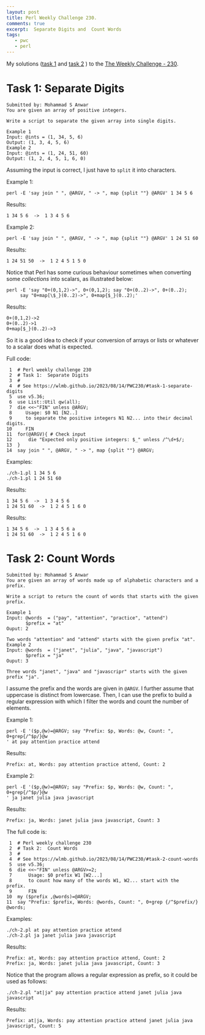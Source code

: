 ```yaml
---
layout: post
title: Perl Weekly Challenge 230.
comments: true
excerpt:  Separate Digits and  Count Words
tags:
   - pwc
   - perl
---
```


My solutions
([task 1](https://github.com/wlmb/perlweeklychallenge-club/blob/master/challenge-230/wlmb/perl/ch-1.pl)
and
[task 2](https://github.com/wlmb/perlweeklychallenge-club/blob/master/challenge-230/wlmb/perl/ch-2.pl)
)
to the  [The Weekly Challenge - 230](https://theweeklychallenge.org/blog/perl-weekly-challenge-230).


# Task 1: Separate Digits

    Submitted by: Mohammad S Anwar
    You are given an array of positive integers.

    Write a script to separate the given array into single digits.

    Example 1
    Input: @ints = (1, 34, 5, 6)
    Output: (1, 3, 4, 5, 6)
    Example 2
    Input: @ints = (1, 24, 51, 60)
    Output: (1, 2, 4, 5, 1, 6, 0)

Assuming the input is correct, I just have to `split` it into
characters.

Example 1:

    perl -E 'say join " ", @ARGV, " -> ", map {split ""} @ARGV' 1 34 5 6

Results:

    1 34 5 6  ->  1 3 4 5 6

Example 2:

    perl -E 'say join " ", @ARGV, " -> ", map {split ""} @ARGV' 1 24 51 60

Results:

    1 24 51 50  ->  1 2 4 5 1 5 0

Notice that Perl has some curious behaviour sometimes when converting
some *collections* into scalars, as illustrated below:

    perl -E 'say "0+(0,1,2)->", 0+(0,1,2); say "0+(0..2)->", 0+(0..2);
         say "0+map[\$_}(0..2)->", 0+map{$_}(0..2);'

Results:

    0+(0,1,2)->2
    0+(0..2)->1
    0+map[$_}(0..2)->3

So it is a good idea to check if your conversion of arrays or lists or
whatever to a scalar does what is expected.

Full code:

     1  # Perl weekly challenge 230
     2  # Task 1:  Separate Digits
     3  #
     4  # See https://wlmb.github.io/2023/08/14/PWC230/#task-1-separate-digits
     5  use v5.36;
     6  use List::Util qw(all);
     7  die <<~"FIN" unless @ARGV;
     8     Usage: $0 N1 [N2..]
     9     to separate the positive integers N1 N2... into their decimal digits.
    10     FIN
    11  for(@ARGV){ # Check input
    12      die "Expected only positive integers: $_" unless /^\d+$/;
    13  }
    14  say join " ", @ARGV, " -> ", map {split ""} @ARGV;

Examples:

    ./ch-1.pl 1 34 5 6
    ./ch-1.pl 1 24 51 60

Results:

    1 34 5 6  ->  1 3 4 5 6
    1 24 51 60  ->  1 2 4 5 1 6 0

Results:

    1 34 5 6  ->  1 3 4 5 6 a
    1 24 51 60  ->  1 2 4 5 1 6 0


# Task 2: Count Words

    Submitted by: Mohammad S Anwar
    You are given an array of words made up of alphabetic characters and a prefix.

    Write a script to return the count of words that starts with the given prefix.

    Example 1
    Input: @words  = ("pay", "attention", "practice", "attend")
           $prefix = "at"
    Ouput: 2

    Two words "attention" and "attend" starts with the given prefix "at".
    Example 2
    Input: @words  = ("janet", "julia", "java", "javascript")
           $prefix = "ja"
    Ouput: 3

    Three words "janet", "java" and "javascripr" starts with the given prefix "ja".

I assume the prefix and the words are given in `@ARGV`. I further
assume that uppercase is distinct from lowercase. Then, I can use the
prefix to build a regular expression with which I filter the words and
count the number of elements.

Example 1:

    perl -E '($p,@w)=@ARGV; say "Prefix: $p, Words: @w, Count: ", 0+grep{/^$p/}@w
    ' at pay attention practice attend

Results:

    Prefix: at, Words: pay attention practice attend, Count: 2

Example 2:

    perl -E '($p,@w)=@ARGV; say "Prefix: $p, Words: @w, Count: ", 0+grep{/^$p/}@w
    ' ja janet julia java javascript

Results:

    Prefix: ja, Words: janet julia java javascript, Count: 3

The full code is:

     1  # Perl weekly challenge 230
     2  # Task 2:  Count Words
     3  #
     4  # See https://wlmb.github.io/2023/08/14/PWC230/#task-2-count-words
     5  use v5.36;
     6  die <<~"FIN" unless @ARGV>=2;
     7      Usage: $0 prefix W1 [W2...]
     8      to count how many of the words W1, W2... start with the prefix.
     9      FIN
    10  my ($prefix ,@words)=@ARGV;
    11  say "Prefix: $prefix, Words: @words, Count: ", 0+grep {/^$prefix/} @words;

Examples:

    ./ch-2.pl at pay attention practice attend
    ./ch-2.pl ja janet julia java javascript

Results:

    Prefix: at, Words: pay attention practice attend, Count: 2
    Prefix: ja, Words: janet julia java javascript, Count: 3

Notice that the program allows a regular expression as prefix, so it
could be used as follows:

    ./ch-2.pl "at|ja" pay attention practice attend janet julia java javascript

Results:

    Prefix: at|ja, Words: pay attention practice attend janet julia java javascript, Count: 5
